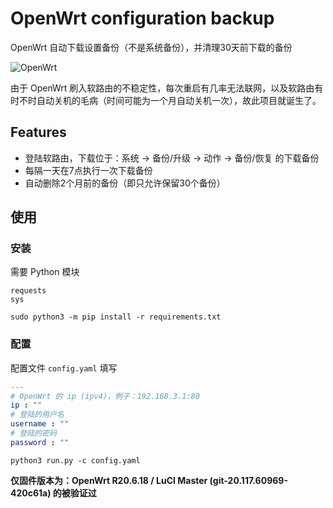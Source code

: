 # OpenWrt configuration backup

OpenWrt 自动下载设置备份（不是系统备份），并清理30天前下载的备份

![OpenWrt](https://cdn.jsdelivr.net/gh/ybm911/blog_picture/img/20210226104230.png)

由于 OpenWrt 刷入软路由的不稳定性，每次重启有几率无法联网，以及软路由有时不时自动关机的毛病（时间可能为一个月自动关机一次），故此项目就诞生了。

## Features

* 登陆软路由，下载位于：系统 -> 备份/升级 -> 动作 -> 备份/恢复 的下载备份
* 每隔一天在7点执行一次下载备份
* 自动删除2个月前的备份（即只允许保留30个备份）

## 使用

### 安装

需要 Python 模块

```
requests
sys
```

`sudo python3 -m pip install -r requirements.txt`

### 配置

配置文件 `config.yaml` 填写

```yaml
---
# OpenWrt 的 ip (ipv4)，例子：192.168.3.1:80
ip : ""
# 登陆的用户名
username : ""
# 登陆的密码
password : ""
```



`python3 run.py -c config.yaml`



**仅固件版本为：OpenWrt R20.6.18 / LuCI Master (git-20.117.60969-420c61a) 的被验证过**